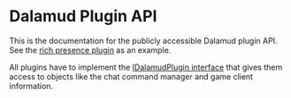 # Dalamud Plugin API
This is the documentation for the publicly accessible Dalamud plugin API. See the [rich presence plugin](https://github.com/goaaats/Dalamud.RichPresence) as an example.

All plugins have to implement the [IDalamudPlugin interface](Dalamud.Plugin.IDalamudPlugin.yml) that gives them access to objects like the chat command manager and game client information.